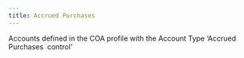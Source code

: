 ```yaml
---
title: Accrued Purchases
---
```



Accounts defined in the COA profile with the Account Type ‘Accrued Purchases   control’
